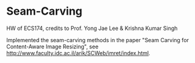 # Seam-Carving

HW of ECS174, credits to Prof. Yong Jae Lee & Krishna Kumar Singh

Implemented the seam-carving methods in the paper "Seam Carving for Content-Aware Image Resizing",  see http://www.faculty.idc.ac.il/arik/SCWeb/imret/index.html.
